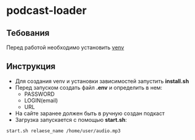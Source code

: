 # podcast-loader

## Тебования
Перед работой необходимо установить [venv](https://docs.python.org/3/library/venv.html)

## Инструкция

- Для создания venv и установки зависимостей запустить **install.sh**
- Перед запуском создать файл **.env** и определить в нем:
    * PASSWORD 
    * LOGIN(email)
    * URL
- На сайте заранее должен быть в ручную создан подкаст
- Загрузка запускается c помощью **start.sh**: 

```bash
start.sh relaese_name /home/user/audio.mp3
```